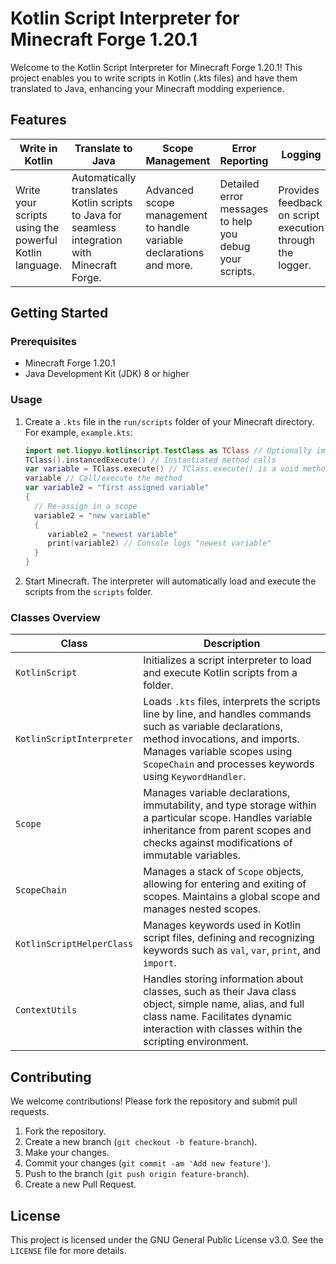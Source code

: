 # Kotlin Script Interpreter for Minecraft Forge 1.20.1

Welcome to the Kotlin Script Interpreter for Minecraft Forge 1.20.1! This project enables you to write scripts in Kotlin (.kts files) and have them translated to Java, enhancing your Minecraft modding experience.

## Features

| **Write in Kotlin**                                                                                                    | **Translate to Java**                                                                                                    | **Scope Management**                                                                                                | **Error Reporting**                                                                                                  | **Logging**                                                                                                          |
|------------------------------------------------------------------------------------------------------------------------|--------------------------------------------------------------------------------------------------------------------------|----------------------------------------------------------------------------------------------------------------------|----------------------------------------------------------------------------------------------------------------------|----------------------------------------------------------------------------------------------------------------------|
| Write your scripts using the powerful Kotlin language.                                                                 | Automatically translates Kotlin scripts to Java for seamless integration with Minecraft Forge.                            | Advanced scope management to handle variable declarations and more.                                                  | Detailed error messages to help you debug your scripts.                                                              | Provides feedback on script execution through the logger.                                                            |


## Getting Started

### Prerequisites

- Minecraft Forge 1.20.1
- Java Development Kit (JDK) 8 or higher

### Usage

1. Create a `.kts` file in the `run/scripts` folder of your Minecraft directory. For example, `example.kts`:
    ```kotlin
   import net.liopyu.kotlinscript.TestClass as TClass // Optionally import classes as an alias
   TClass().instancedExecute() // Instantiated method calls
   var variable = TClass.execute() // TClass.execute() is a void method which logs a message to console
   variable // Call/execute the method
   var variable2 = "first assigned variable"
   {
      // Re-assign in a scope
      variable2 = "new variable"
      {
         variable2 = "newest variable"
         print(variable2) // Console logs "newest variable"
      }
   }
    ```

2. Start Minecraft. The interpreter will automatically load and execute the scripts from the `scripts` folder.

### Classes Overview

| **Class**                  | **Description**                                                                                                                                                                                                                   |
|----------------------------|-----------------------------------------------------------------------------------------------------------------------------------------------------------------------------------------------------------------------------------|
| `KotlinScript`             | Initializes a script interpreter to load and execute Kotlin scripts from a folder.                                                                                                                                                |
| `KotlinScriptInterpreter`  | Loads `.kts` files, interprets the scripts line by line, and handles commands such as variable declarations, method invocations, and imports. Manages variable scopes using `ScopeChain` and processes keywords using `KeywordHandler`. |
| `Scope`                    | Manages variable declarations, immutability, and type storage within a particular scope. Handles variable inheritance from parent scopes and checks against modifications of immutable variables.                                     |
| `ScopeChain`               | Manages a stack of `Scope` objects, allowing for entering and exiting of scopes. Maintains a global scope and manages nested scopes.                                                                                                 |
| `KotlinScriptHelperClass`  | Manages keywords used in Kotlin script files, defining and recognizing keywords such as `val`, `var`, `print`, and `import`.                                                                                                       |
| `ContextUtils`             | Handles storing information about classes, such as their Java class object, simple name, alias, and full class name. Facilitates dynamic interaction with classes within the scripting environment.                                 |

## Contributing

We welcome contributions! Please fork the repository and submit pull requests.

1. Fork the repository.
2. Create a new branch (`git checkout -b feature-branch`).
3. Make your changes.
4. Commit your changes (`git commit -am 'Add new feature'`).
5. Push to the branch (`git push origin feature-branch`).
6. Create a new Pull Request.

## License

This project is licensed under the GNU General Public License v3.0. See the `LICENSE` file for more details.
